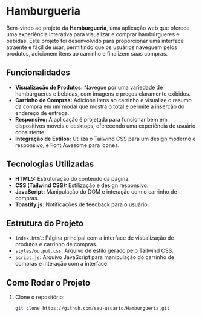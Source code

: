 # Hamburgueria

Bem-vindo ao projeto da **Hamburgueria**, uma aplicação web que oferece uma experiência interativa para visualizar e comprar hambúrgueres e bebidas. Este projeto foi desenvolvido para proporcionar uma interface atraente e fácil de usar, permitindo que os usuários naveguem pelos produtos, adicionem itens ao carrinho e finalizem suas compras.

## Funcionalidades

- **Visualização de Produtos:** Navegue por uma variedade de hambúrgueres e bebidas, com imagens e preços claramente exibidos.
- **Carrinho de Compras:** Adicione itens ao carrinho e visualize o resumo da compra em um modal que mostra o total e permite a inserção do endereço de entrega.
- **Responsivo:** A aplicação é projetada para funcionar bem em dispositivos móveis e desktops, oferecendo uma experiência de usuário consistente.
- **Integração de Estilos:** Utiliza o Tailwind CSS para um design moderno e responsivo, e Font Awesome para ícones.

## Tecnologias Utilizadas

- **HTML5:** Estruturação do conteúdo da página.
- **CSS (Tailwind CSS):** Estilização e design responsivo.
- **JavaScript:** Manipulação do DOM e interação com o carrinho de compras.
- **Toastify.js:** Notificações de feedback para o usuário.

## Estrutura do Projeto

- `index.html`: Página principal com a interface de visualização de produtos e carrinho de compras.
- `styles/output.css`: Arquivo de estilo gerado pelo Tailwind CSS.
- `script.js`: Arquivo JavaScript para manipulação do carrinho de compras e interação com a interface.

## Como Rodar o Projeto

1. Clone o repositório:
   ```bash
   git clone https://github.com/seu-usuario/Hamburgueria.git
